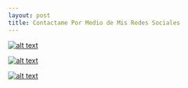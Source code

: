 ```yaml
---
layout: post
title: Contactame Por Medio de Mis Redes Sociales
---
```




[![alt text](https://1.bp.blogspot.com/-t9GV1JW_9yU/XfrKtqw5UwI/AAAAAAAAPFE/dYOceaKDxJc4H5AF9yE8hOhiL777me3yQCNcBGAsYHQ/s1600/23.png "Logo Title Text 1")](https://www.facebook.com/anthony.skranty)

[![alt text](https://1.bp.blogspot.com/-UQAgtdYh0-k/XfrLLsu3BII/AAAAAAAAPFQ/XaAL2Riu4PIcJefb-tNDtmKl4OhNmsX4ACNcBGAsYHQ/s1600/24.png "Logo Title Text 1")](https://www.instagram.com/anthonskrant_an/)

[![alt text](https://1.bp.blogspot.com/-Q36YmMj7i1E/XfrJyqDhrZI/AAAAAAAAPE8/VXW563MLdAAIefrlrRjDNzK8SmZq9sToQCNcBGAsYHQ/s1600/5jh.png "Logo Title Text 1")](https://github.com/Skranty)
